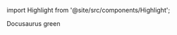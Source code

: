 import Highlight from '@site/src/components/Highlight';

<Highlight color="#25c2a0">Docusaurus green</Highlight>